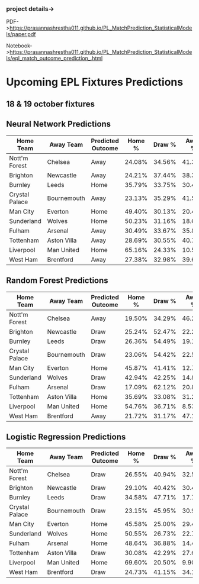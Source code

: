 ### project details->
   PDF->https://prasannashrestha011.github.io/PL_MatchPrediction_StatisticalModels/paper.pdf

   Notebook->https://prasannashrestha011.github.io/PL_MatchPrediction_StatisticalModels/epl_match_outcome_prediction_.html
# Upcoming EPL Fixtures Predictions
  ## 18 & 19 october fixtures


## Neural Network Predictions

| Home Team        | Away Team       | Predicted Outcome | Home %  | Draw %  | Away %  | Result         |
|------------------|-----------------|-------------------|---------|---------|---------|----------------|
| Nott'm Forest    | Chelsea         | Away              | 24.08%  | 34.56%  | 41.36%  | **Chelsea**     |
| Brighton         | Newcastle       | Away              | 24.21%  | 37.44%  | 38.35%  | **Draw**        |
| Burnley          | Leeds           | Home              | 35.79%  | 33.75%  | 30.46%  | **Leeds**       |
| Crystal Palace   | Bournemouth     | Away              | 23.13%  | 35.29%  | 41.58%  | **Palace**      |
| Man City         | Everton         | Home              | 49.40%  | 30.13%  | 20.47%  | **Man City**    |
| Sunderland       | Wolves          | Home              | 50.23%  | 31.16%  | 18.61%  | **Draw**        |
| Fulham           | Arsenal         | Away              | 30.49%  | 33.67%  | 35.83%  | **Arsenal**     |
| Tottenham        | Aston Villa     | Away              | 28.69%  | 30.55%  | 40.76%  | **Tottenham**   |
| Liverpool        | Man United      | Home              | 65.16%  | 24.33%  | 10.51%  | **Liverpool**   |
| West Ham         | Brentford       | Away              | 27.38%  | 32.98%  | 39.64%  | **Draw**        |

## Random Forest Predictions

| Home Team        | Away Team       | Predicted Outcome | Home %  | Draw %  | Away %  | Winner       |
|------------------|-----------------|-----------------|---------|---------|---------|--------------|
| Nott'm Forest    | Chelsea         | Away            | 19.50%  | 34.29%  | 46.22%  | Chelsea      |
| Brighton         | Newcastle       | Draw            | 25.24%  | 52.47%  | 22.29%  | Draw         |
| Burnley          | Leeds           | Draw            | 26.36%  | 54.49%  | 19.15%  | Draw         |
| Crystal Palace   | Bournemouth     | Draw            | 23.06%  | 54.42%  | 22.52%  | Draw         |
| Man City         | Everton         | Home            | 45.87%  | 41.41%  | 12.72%  | Man City     |
| Sunderland       | Wolves          | Draw            | 42.94%  | 42.25%  | 14.80%  | Draw         |
| Fulham           | Arsenal         | Draw            | 17.09%  | 62.12%  | 20.80%  | Draw         |
| Tottenham        | Aston Villa     | Home            | 35.69%  | 33.08%  | 31.23%  | Tottenham    |
| Liverpool        | Man United      | Home            | 54.76%  | 36.71%  | 8.53%   | Liverpool    |
| West Ham         | Brentford       | Away            | 21.72%  | 31.17%  | 47.11%  | Brentford    |

## Logistic Regression Predictions 

| Home Team        | Away Team       | Predicted Outcome | Home %  | Draw %  | Away %  | Winner       |
|------------------|-----------------|-----------------|---------|---------|---------|--------------|
| Nott'm Forest    | Chelsea         | Draw            | 26.55%  | 40.94%  | 32.51%  | Draw         |
| Brighton         | Newcastle       | Draw            | 29.10%  | 40.42%  | 30.48%  | Draw         |
| Burnley          | Leeds           | Draw            | 34.58%  | 47.71%  | 17.70%  | Draw         |
| Crystal Palace   | Bournemouth     | Draw            | 23.15%  | 45.95%  | 30.90%  | Draw         |
| Man City         | Everton         | Home            | 45.58%  | 25.00%  | 29.42%  | Man City     |
| Sunderland       | Wolves          | Home            | 50.55%  | 26.73%  | 22.71%  | Sunderland   |
| Fulham           | Arsenal         | Home            | 48.64%  | 36.88%  | 14.48%  | Fulham       |
| Tottenham        | Aston Villa     | Draw            | 30.08%  | 42.29%  | 27.63%  | Draw         |
| Liverpool        | Man United      | Home            | 69.60%  | 20.50%  | 9.90%   | Liverpool    |
| West Ham         | Brentford       | Draw            | 24.73%  | 41.15%  | 34.12%  | Draw         |
